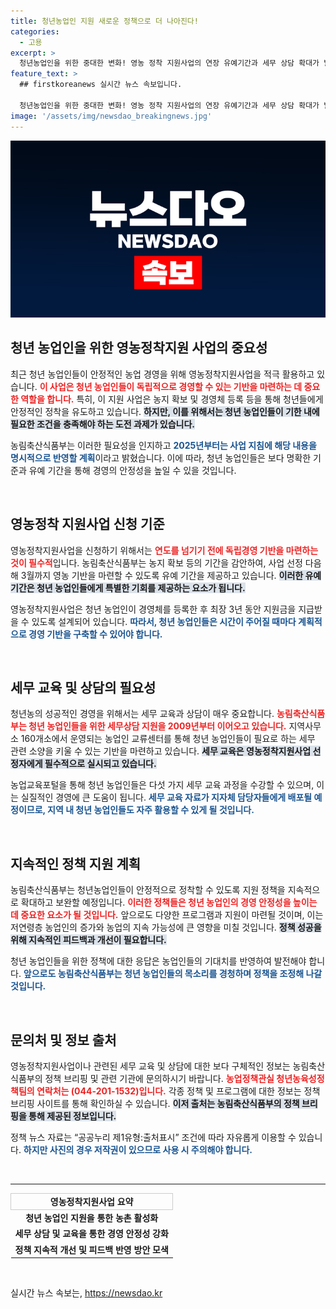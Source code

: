 ```yaml
---
title: 청년농업인 지원 새로운 정책으로 더 나아진다!
categories:
  - 고용
excerpt: >
  청년농업인을 위한 중대한 변화! 영농 정착 지원사업의 연장 유예기간과 세무 상담 확대가 발표되었습니다. 안정적인 농업 경영을 위한 필수 정보가 담긴 이 기사를 클릭해 확인해 보세요!
feature_text: >
  ## firstkoreanews 실시간 뉴스 속보입니다.

  청년농업인을 위한 중대한 변화! 영농 정착 지원사업의 연장 유예기간과 세무 상담 확대가 발표되었습니다. 안정적인 농업 경영을 위한 필수 정보가 담긴 이 기사를 클릭해 확인해 보세요!
image: '/assets/img/newsdao_breakingnews.jpg'
---
```


<p><img src="/assets/img/newsdao_breakingnews.jpg" alt="firstkoreanews 속보" /></p>

<h2 data-ke-size="size26">청년 농업인을 위한 영농정착지원 사업의 중요성</h2>

<p data-ke-size="size16">최근 청년 농업인들이 안정적인 농업 경영을 위해 영농정착지원사업을 적극 활용하고 있습니다. <b><span style="color: #ee2323;">이 사업은 청년 농업인들이 독립적으로 경영할 수 있는 기반을 마련하는 데 중요한 역할을 합니다.</span></b> 특히, 이 지원 사업은 농지 확보 및 경영체 등록 등을 통해 청년들에게 안정적인 정착을 유도하고 있습니다. <b><span style="background-color: #21538527;">하지만, 이를 위해서는 청년 농업인들이 기한 내에 필요한 조건을 충족해야 하는 도전 과제가 있습니다.</span></b></p>

<p data-ke-size="size16">농림축산식품부는 이러한 필요성을 인지하고 <b><span style="color: #1a5490;">2025년부터는 사업 지침에 해당 내용을 명시적으로 반영할 계획</span></b>이라고 밝혔습니다. 이에 따라, 청년 농업인들은 보다 명확한 기준과 유예 기간을 통해 경영의 안정성을 높일 수 있을 것입니다.</p>

<p data-ke-size="size16">&nbsp;</p>

<h2 data-ke-size="size26">영농정착 지원사업 신청 기준</h2>

<p data-ke-size="size16">영농정착지원사업을 신청하기 위해서는 <b><span style="color: #ee2323;">연도를 넘기기 전에 독립경영 기반을 마련하는 것이 필수적</span></b>입니다. 농림축산식품부는 농지 확보 등의 기간을 감안하여, 사업 선정 다음 해 3월까지 영농 기반을 마련할 수 있도록 유예 기간을 제공하고 있습니다. <b><span style="background-color: #21538527;">이러한 유예 기간은 청년 농업인들에게 특별한 기회를 제공하는 요소가 됩니다.</span></b></p>

<p data-ke-size="size16">영농정착지원사업은 청년 농업인이 경영체를 등록한 후 최장 3년 동안 지원금을 지급받을 수 있도록 설계되어 있습니다. <b><span style="color: #1a5490;">따라서, 청년 농업인들은 시간이 주어질 때마다 계획적으로 경영 기반을 구축할 수 있어야 합니다.</span></b></p>

<p data-ke-size="size16">&nbsp;</p>

<h2 data-ke-size="size26">세무 교육 및 상담의 필요성</h2>

<p data-ke-size="size16">청년농의 성공적인 경영을 위해서는 세무 교육과 상담이 매우 중요합니다. <b><span style="color: #ee2323;">농림축산식품부는 청년 농업인들을 위한 세무상담 지원을 2009년부터 이어오고 있습니다.</span></b> 지역사무소 160개소에서 운영되는 농업인 교류센터를 통해 청년 농업인들이 필요로 하는 세무 관련 소양을 키울 수 있는 기반을 마련하고 있습니다. <b><span style="background-color: #21538527;">세무 교육은 영농정착지원사업 선정자에게 필수적으로 실시되고 있습니다.</span></b></p>

<p data-ke-size="size16">농업교육포털을 통해 청년 농업인들은 다섯 가지 세무 교육 과정을 수강할 수 있으며, 이는 실질적인 경영에 큰 도움이 됩니다. <b><span style="color: #1a5490;">세무 교육 자료가 지자체 담당자들에게 배포될 예정이므로, 지역 내 청년 농업인들도 자주 활용할 수 있게 될 것입니다.</span></b></p>

<p data-ke-size="size16">&nbsp;</p>

<h2 data-ke-size="size26">지속적인 정책 지원 계획</h2>

<p data-ke-size="size16">농림축산식품부는 청년농업인들이 안정적으로 정착할 수 있도록 지원 정책을 지속적으로 확대하고 보완할 예정입니다. <b><span style="color: #ee2323;">이러한 정책들은 청년 농업인의 경영 안정성을 높이는 데 중요한 요소가 될 것입니다.</span></b> 앞으로도 다양한 프로그램과 지원이 마련될 것이며, 이는 저연령층 농업인의 증가와 농업의 지속 가능성에 큰 영향을 미칠 것입니다. <b><span style="background-color: #21538527;">정책 성공을 위해 지속적인 피드백과 개선이 필요합니다.</span></b></p>

<p data-ke-size="size16">청년 농업인들을 위한 정책에 대한 응답은 농업인들의 기대치를 반영하여 발전해야 합니다. <b><span style="color: #1a5490;">앞으로도 농림축산식품부는 청년 농업인들의 목소리를 경청하며 정책을 조정해 나갈 것입니다.</span></b></p>

<p data-ke-size="size16">&nbsp;</p>

<h2 data-ke-size="size26">문의처 및 정보 출처</h2>

<p data-ke-size="size16">영농정착지원사업이나 관련된 세무 교육 및 상담에 대한 보다 구체적인 정보는 농림축산식품부의 정책 브리핑 및 관련 기관에 문의하시기 바랍니다. <b><span style="color: #ee2323;">농업정책관실 청년농육성정책팀의 연락처는 (044-201-1532)입니다.</span></b> 각종 정책 및 프로그램에 대한 정보는 정책 브리핑 사이트를 통해 확인하실 수 있습니다. <b><span style="background-color: #21538527;">이저 출처는 농림축산식품부의 정책 브리핑을 통해 제공된 정보입니다.</span></b></p>

<p data-ke-size="size16">정책 뉴스 자료는 “공공누리 제1유형:출처표시” 조건에 따라 자유롭게 이용할 수 있습니다. <b><span style="color: #1a5490;">하지만 사진의 경우 저작권이 있으므로 사용 시 주의해야 합니다.</span></b></p>

<p data-ke-size="size16">&nbsp;</p>

<hr>

<table style="width: 100%; border-collapse: collapse;">
    <tbody>
        <tr style="border: 1px solid #ccc;">
            <td style="text-align: center; height: 17px;"><b>영농정착지원사업 요약</b></td>
        </tr>
        <tr>
            <td style="text-align: center; height: 17px;"><b>청년 농업인 지원을 통한 농촌 활성화</b></td>
        </tr>
        <tr>
            <td style="text-align: center; height: 17px;"><b>세무 상담 및 교육을 통한 경영 안정성 강화</b></td>
        </tr>
        <tr>
            <td style="text-align: center; height: 17px;"><b>정책 지속적 개선 및 피드백 반영 방안 모색</b></td>
        </tr>
    </tbody>
</table>

<p data-ke-size="size16">&nbsp;</p>
실시간 뉴스 속보는, <a href="https://newsdao.kr" rel="dofollow">https://newsdao.kr</a>


